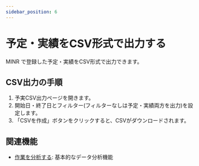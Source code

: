 ```yaml
---
sidebar_position: 6
---
```


# 予定・実績をCSV形式で出力する

MINR で登録した予定・実績をCSV形式で出力できます。

## CSV出力の手順

1. 予実CSV出力ページを開きます。
2. 開始日・終了日とフィルター(フィルターなしは予定・実績両方を出力)を設定します。
3. 「CSVを作成」ボタンをクリックすると、CSVがダウンロードされます。

## 関連機能

- [作業を分析する](../features/analysis.md): 基本的なデータ分析機能
